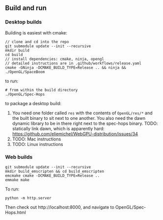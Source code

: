 ## Build and run

### Desktop builds

Building is easiest with cmake:

```
// clone and cd into the repo
git submodule update --init --recursive
mkdir build
cd build
// install dependencies: cmake, ninja, opengl
// detailed instructions are in .github/workflows/release.yaml
cmake -GNinja -DCMAKE_BUILD_TYPE=Release .. && ninja && ./OpenGL/SpaceBoom
```

to run:
```
# from within the build directory
./OpenGL/Spec-Hops
```

to package a desktop build:
1. You need one folder called `res` with the contents of `OpenGL/res/*` and the built binary to sit next to one another. You also need the dawn dynamic library to be in there right next to the spec-hops binary. TODO: statically link dawn, which is apparently hard: https://github.com/eliemichel/WebGPU-distribution/issues/34
2. TODO: Mac instructions
3. TODO: Linux instructions 

### Web builds

```
git submodule update --init --recursive
mkdir build_emscripten && cd build_emscripten
emcmake cmake -DCMAKE_BUILD_TYPE=Release ..
emmake make
```

To run:

```
python -m http.server
```

Then check out http://localhost:8000, and navigate to OpenGL/Spec-Hops.html
